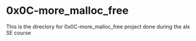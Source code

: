 # 0x0C-more_malloc_free

This is the directory for 0x0C-more_malloc_free project done during the alx SE course
